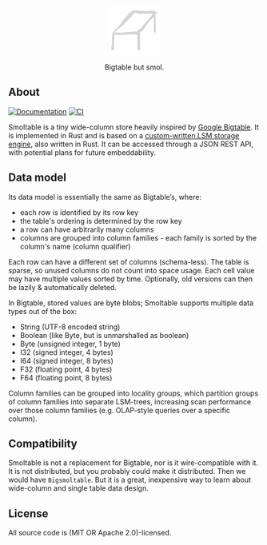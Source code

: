 <p align="center">
  <img src="/logo.png" height="96" />
</p>
<p align="center">
  Bigtable but smol.
</p>

## About

[![Documentation](https://img.shields.io/badge/Documentation_here-blue)]()
[![CI](https://github.com/marvin-j97/smoltable/actions/workflows/test.yml/badge.svg?branch=main)](https://github.com/marvin-j97/smoltable/actions/workflows/test.yml)

Smoltable is a tiny wide-column store heavily inspired by [Google Bigtable](https://static.googleusercontent.com/media/research.google.com/de//archive/bigtable-osdi06.pdf). It is implemented in Rust and is based on a [custom-written LSM storage engine](https://github.com/fjall-rs/fjall), also written in Rust. It can be accessed through a JSON REST API, with potential plans for future embeddability.

## Data model

Its data model is essentially the same as Bigtable’s, where:

- each row is identified by its row key
- the table's ordering is determined by the row key
- a row can have arbitrarily many columns
- columns are grouped into column families - each family is sorted by the column's name (column qualifier)

Each row can have a different set of columns (schema-less). The table is sparse, so unused columns do not count into space usage. Each cell value may have multiple values sorted by time. Optionally, old versions can then be lazily & automatically deleted.

In Bigtable, stored values are byte blobs; Smoltable supports multiple data types out of the box:

- String (UTF-8 encoded string)
- Boolean (like Byte, but is unmarshalled as boolean)
- Byte (unsigned integer, 1 byte)
- I32 (signed integer, 4 bytes)
- I64 (signed integer, 8 bytes)
- F32 (floating point, 4 bytes)
- F64 (floating point, 8 bytes)

Column families can be grouped into locality groups, which partition groups of column families into separate LSM-trees, increasing scan performance over those column families (e.g. OLAP-style queries over a specific column).

## Compatibility

Smoltable is not a replacement for Bigtable, nor is it wire-compatible with it. It is not distributed, but you probably could make it distributed. Then we would have `Bigsmoltable`. But it is a great, inexpensive way to learn about wide-column and single table data design.

## License

All source code is (MIT OR Apache 2.0)-licensed.
